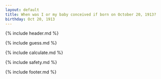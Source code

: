 ```yaml
---
layout: default
title: When was I or my baby conceived if born on October 20, 1913?
birthday: Oct 20, 1913
---
```


{% include header.md %}

{% include guess.md %}

{% include calculate.md %}

{% include safety.md %}

{% include footer.md %}



